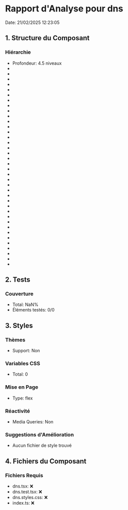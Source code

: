 # Rapport d'Analyse pour dns

Date: 21/02/2025 12:23:05

## 1. Structure du Composant

### Hiérarchie

- Profondeur: 4.5 niveaux
- <LookupAddress>
- <LookupAddress>
- <LookupAddress>
- <LookupAddress>
- <LookupAddress>
- <omitted>
- <string>
- <string>
- <string>
- <AnyRecord>
- <CaaRecord>
- <string>
- <MxRecord>
- <NaptrRecord>
- <string>
- <string>
- <SoaRecord>
- <SrvRecord>
- <string>
- <string>
- <string>
- <RecordWithTtl>
- <string>
- <string>
- <RecordWithTtl>
- <string>
- <omitted>
- <AnyRecord>
- <CaaRecord>
- <string>
- <MxRecord>
- <NaptrRecord>
- <string>
- <string>
- <SoaRecord>
- <SrvRecord>
- <string>
- <string>

## 2. Tests

### Couverture

- Total: NaN%
- Éléments testés: 0/0

## 3. Styles

### Thèmes

- Support: Non

### Variables CSS

- Total: 0

### Mise en Page

- Type: flex

### Réactivité

- Media Queries: Non

### Suggestions d'Amélioration

- Aucun fichier de style trouvé

## 4. Fichiers du Composant

### Fichiers Requis

- dns.tsx: ❌
- dns.test.tsx: ❌
- dns.styles.css: ❌
- index.ts: ❌

